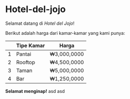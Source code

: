 # Hotel-del-jojo

Selamat datang di <i> Hotel del Jojo</i>!

Berikut adalah harga dari kamar-kamar yang kami punya:

|   | Tipe Kamar | Harga       |
|---|------------|-------------|
| 1 | Pantai     | ₩3,000,0000 |
| 2 | Rooftop    | ₩4,500,0000 |
| 3 | Taman      | ₩5,000,0000 |
| 4 | Bar        | ₩1,250,0000 |

<b>Selamat menginap!</b> asd asd
